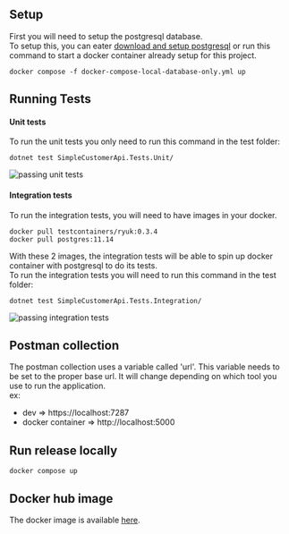 ## Setup
First you will need to setup the postgresql database. <br/>
To setup this, you can eater [download and setup postgresql](https://www.postgresql.org/download/) or
run this command to start a docker container already setup for this project.
````shell
docker compose -f docker-compose-local-database-only.yml up
````

## Running Tests
#### Unit tests
To run the unit tests you only need to run this command in the test folder:
````shell
dotnet test SimpleCustomerApi.Tests.Unit/
````
![passing unit tests](https://i.imgur.com/P7BVedb.png)

#### Integration tests
To run the integration tests, you will need to have images in your docker.
````shell
docker pull testcontainers/ryuk:0.3.4
docker pull postgres:11.14
````

With these 2 images, the integration tests will be able to spin up docker container with postgresql to do its tests.<br>
To run the integration tests you will need to run this command in the test folder:
````shell
dotnet test SimpleCustomerApi.Tests.Integration/
````

![passing integration tests](https://i.imgur.com/nZpMRyI.png)





## Postman collection
The postman collection uses a variable called 'url'. 
This variable needs to be set to the proper base url. 
It will change depending on which tool you use to run the application. <br/>
ex:
- dev => https://localhost:7287
- docker container => http://localhost:5000 

## Run release locally
````shell
docker compose up
````





## Docker hub image
The docker image is available [here](https://hub.docker.com/r/samishoux/simplecustomerapi-api).


